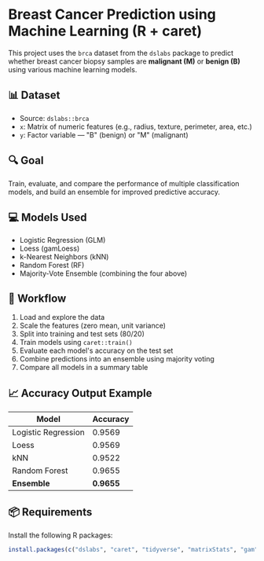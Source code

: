# Breast Cancer Prediction using Machine Learning (R + caret)

This project uses the `brca` dataset from the `dslabs` package to predict whether breast cancer biopsy samples are **malignant (M)** or **benign (B)** using various machine learning models.

## 📊 Dataset
- Source: `dslabs::brca`
- `x`: Matrix of numeric features (e.g., radius, texture, perimeter, area, etc.)
- `y`: Factor variable — "B" (benign) or "M" (malignant)

## 🔍 Goal
Train, evaluate, and compare the performance of multiple classification models, and build an ensemble for improved predictive accuracy.

## 💻 Models Used
- Logistic Regression (GLM)
- Loess (gamLoess)
- k-Nearest Neighbors (kNN)
- Random Forest (RF)
- Majority-Vote Ensemble (combining the four above)

## 🧪 Workflow
1. Load and explore the data
2. Scale the features (zero mean, unit variance)
3. Split into training and test sets (80/20)
4. Train models using `caret::train()`
5. Evaluate each model's accuracy on the test set
6. Combine predictions into an ensemble using majority voting
7. Compare all models in a summary table

## 📈 Accuracy Output Example
| Model               | Accuracy |
|--------------------|----------|
| Logistic Regression| 0.9569   |
| Loess              | 0.9569   |
| kNN                | 0.9522   |
| Random Forest      | 0.9655   |
| **Ensemble**       | **0.9655**   |

## 📦 Requirements
Install the following R packages:
```r
install.packages(c("dslabs", "caret", "tidyverse", "matrixStats", "gam"))
